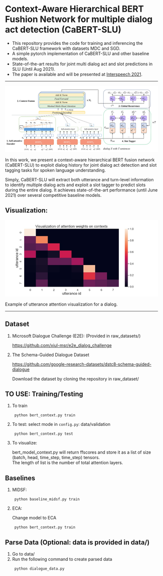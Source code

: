 # Context-Aware Hierarchical BERT Fushion Network for multiple dialog act detection (CaBERT-SLU)

* This repository provides the code for training and inferencing the CaBERT-SLU framework with datasets MDC and SGD.
* A simple pytorch implementation of CaBERT-SLU and other baseline models.
* State-of-the-art results for joint multi dialog act and slot predictions in SLU (Until Aug 2021).
* The paper is available and will be presented at [Interspeech 2021](https://www.interspeech2021.org/).

---

![Alt text](model.jpg)

In this work, we present a context-aware hierarchical BERT fusion network (CaBERT-SLU) to exploit dialog history for joint dialog act detection and slot tagging tasks for spoken language understanding.

Simply, CaBERT-SLU will extract both utterance and turn-level information to identify multiple dialog acts and exploit a slot tagger to predict slots during the entire dialog. It achieves state-of-the-art performance (until June 2021) over several competitive baseline models.

## Visualization:

![Alt text](data/vis.jpg)

Example of utterance attention visualization for a dialog.

---


## Dataset

1. Microsoft Dialogue Challenge (E2E): (Provided in raw_datasets/)

   https://github.com/xiul-msr/e2e_dialog_challenge

2. The Schema-Guided Dialogue Dataset
   
   https://github.com/google-research-datasets/dstc8-schema-guided-dialogue

   Download the dataset by cloning the repository in raw_dataset/



## TO USE: Training/Testing

1. To train
    >
        python bert_context.py train

2. To test: select mode in `config.py`: data/validation
    >
        python bert_context.py test 

3. To visualize:

    bert_model_context.py will return ffscores and store it as a list of size (batch, head, time_step, time_step) tensors. <br>
    The length of list is the number of total attention layers.

## Baselines

1. MIDSF:
    >
        python baseline_midsf.py train

2. ECA:

    Change model to ECA
    >
        python bert_context.py train

## Parse Data (Optional: data is provided in data/)

1. Go to data/
2. Run the following command to create parsed data
    >
        python dialogue_data.py



    
